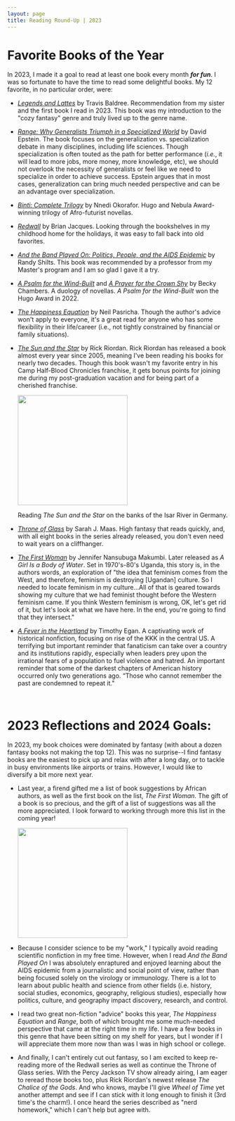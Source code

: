 ```yaml
---
layout: page
title: Reading Round-Up | 2023
---
```


# Favorite Books of the Year 

In 2023, I made it a goal to read at least one book every month ***for fun***. I was so fortunate to have the time to read some delightful books. My 12 favorite, in no particular order, were:

- [*Legends and Lattes*](https://www.goodreads.com/book/show/61242426-legends-lattes) by Travis Baldree. Recommendation from my sister and the first book I read in 2023. This book was my introduction to the "cozy fantasy" genre and truly lived up to the genre name.
- [*Range: Why Generalists Triumph in a Specialized World*](https://www.goodreads.com/book/show/41795733-range) by David Epstein. The book focuses on the generalization vs. specialization debate in many disciplines, including life sciences. Though specialization is often touted as the path for better performance (*i.e.*, it will lead to more jobs, more money, more knowledge, etc), we should not overlook the necessity of generalists or feel like we need to specialize in order to achieve success. Epstein argues that in most cases, generalization can bring much needed perspective and can be an advantage over specialization. 
- [*Binti: Complete Trilogy*](https://www.goodreads.com/book/show/40382407-binti) by Nnedi Okorafor. Hugo and Nebula Award-winning trilogy of Afro-futurist novellas.
- [*Redwall*](https://www.goodreads.com/book/show/7996.Redwall) by Brian Jacques. Looking through the bookshelves in my childhood home for the holidays, it was easy to fall back into old favorites.
- [*And the Band Played On: Politics, People, and the AIDS Epidemic*](https://www.goodreads.com/book/show/28212.And_the_Band_Played_On) by Randy Shilts. This book was recommended by a professor from my Master's program and I am so glad I gave it a try.
- [*A Psalm for the Wind-Built*](https://www.goodreads.com/book/show/40864002-a-psalm-for-the-wild-built) and [*A Prayer for the Crown Shy*](https://www.goodreads.com/book/show/40864030-a-prayer-for-the-crown-shy) by Becky Chambers. A duology of novellas. *A Psalm for the Wind-Built* won the Hugo Award in 2022.
- [*The Happiness Equation*](https://www.goodreads.com/book/show/22571656-the-happiness-equation) by Neil Pasricha. Though the author's advice won't apply to everyone, it's a great read for anyone who has some flexibility in their life/career (i.e., not tightly constrained by financial or family situations). 
- [*The Sun and the Star*](https://www.goodreads.com/book/show/63028719-the-sun-and-the-star) by Rick Riordan. Rick Riordan has released a book almost every year since 2005, meaning I've been reading his books for nearly two decades. Though this book wasn't my favorite entry in his Camp Half-Blood Chronicles franchise, it gets bonus points for joining me during my post-graduation vacation and for being part of a cherished franchise. 

    <img src="https://rkhouri.github.io/assets/img/sun-and-the-star.jpg" height="250" />

    Reading *The Sun and the Star* on the banks of the Isar River in Germany.


- [*Throne of Glass*](https://www.goodreads.com/book/show/76703559-throne-of-glass) by Sarah J. Maas. High fantasy that reads quickly, and, with all eight books in the series already released, you don't even need to wait years on a cliffhanger.
- [*The First Woman*](https://www.goodreads.com/book/show/48734888-the-first-woman) by Jennifer Nansubuga Makumbi. Later released as *A Girl Is a Body of Water*. Set in 1970's-80's Uganda, this story is, in the authors words, an exploration of "the idea that feminism comes from the West, and therefore, feminism is destroying [Ugandan] culture. So I needed to locate feminism in my culture...All of that is geared towards showing my culture that we had feminist thought before the Western feminism came. If you think Western feminism is wrong, OK, let's get rid of it, but let's look at what we have here. In the end, you're going to find that they intersect."
- [*A Fever in the Heartland*](https://www.goodreads.com/book/show/61423989-a-fever-in-the-heartland) by Timothy Egan. A captivating work of historical nonfiction, focusing on rise of the KKK in the central US. A terrifying but important reminder that fanaticism can take over a country and its institutions rapidly, especially when leaders prey upon the irrational fears of a population to fuel violence and hatred. An important reminder that some of the darkest chapters of American history occurred only two generations ago. “Those who cannot remember the past are condemned to repeat it." 

<br>

# 2023 Reflections and 2024 Goals:

In 2023, my book choices were dominated by fantasy (with about a dozen fantasy books not making the top 12). This was no surprise--I find fantasy books are the easiest to pick up and relax with after a long day, or to tackle in busy environments like airports or trains. However, I would like to diversify a bit more next year.

- Last year, a firend gifted me a list of book suggestions by African authors, as well as the first book on the list, *The First Woman*. The gift of a book is so precious, and the gift of a list of suggestions was all the more appreciated. I look forward to working through more this list in the coming year!

    <img src="https://rkhouri.github.io/assets/img/african-author-recs.jpg" height="250" />

- Because I consider science to be my "work," I typically avoid reading scientific nonfiction in my free time. However, when I read *And the Band Played On* I was absolutely enraptured and enjoyed learning about the AIDS epidemic from a journalistic and social point of view, rather than being focused solely on the virology or immunology. There is a lot to learn about public health and science from other fields (i.e. history, social studies, economics, geography, religious studies), especially how politics, culture, and geography impact discovery, research, and control.

- I read two great non-fiction "advice" books this year, *The Happiness Equation* and *Range*, both of which brought me some much-needed perspective that came at the right time in my life. I have a few books in this genre that have been sitting on my shelf for years, but I wonder if I will appreciate them more now than was I was in high school or college.

- And finally, I can't entirely cut out fantasy, so I am excited to keep re-reading more of the Redwall series as well as continue the Throne of Glass series. With the Percy Jackson TV show already airing, I am eager to reread those books too, plus Rick Riordan's newest release *The Chalice of the Gods*. And who knows, maybe I'll give *Wheel of Time* yet another attempt and see if I can stick with it long enough to finish it (3rd time's the charm!). I once heard the series described as "nerd homework," which I can't help but agree with.